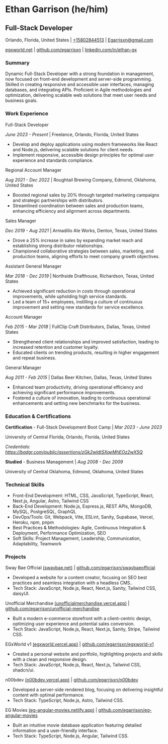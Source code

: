 # Ethan Garrison (he/him)

## Full-Stack Developer

Orlando, Florida, United States | [+15802844513](tel:+15802844513) | [Egarrisxn@gmail.com](mailto:egarrisxn@gmail.com)

[egxworld.net](https://egxworld.net) | [github.com/egarrisxn](https://github.com/egarrisxn) | [linkedin.com/in/ethan-gx](https://linkedin.com/in/ethan-gx)

### Summary

Dynamic Full-Stack Developer with a strong foundation in management, now focused on front-end development and server-side programming. Skilled in creating responsive and accessible user interfaces, managing databases, and integrating APIs. Proficient in Agile methodologies and optimization, delivering scalable web solutions that meet user needs and business goals.

### Work Experience

Full-Stack Developer

_June 2023 - Present_ | Freelance, Orlando, Florida, United States

- Develop and deploy applications using modern frameworks like React and Node.js, delivering scalable solutions for client needs.
- Implement responsive, accessible design principles for optimal user experience and standards compliance.

Regional Account Manager

_Aug 2021 - Dec 2022_ | Roughtail Brewing Company, Edmond, Oklahoma, United States

- Boosted regional sales by 20% through targeted marketing campaigns and strategic partnerships with distributors.
- Streamlined coordination between sales and production teams, enhancing efficiency and alignment across departments.

Sales Manager

_Dec 2019 - Aug 2021_ | Armadillo Ale Works, Denton, Texas, United States

- Drove a 25% increase in sales by expanding market reach and establishing strong distributor relationships.
- Championed collaborative strategies between sales, marketing, and production teams, aligning efforts to meet company growth objectives.

Assistant General Manager

_Mar 2018 - Dec 2019_ | Northside Drafthouse, Richardson, Texas, United States

- Achieved significant reduction in costs through operational improvements, while upholding high service standards.
- Led a team of 15+ employees, instilling a culture of continuous improvement and setting new standards for service excellence.

Account Manager

_Feb 2015 - Mar 2018_ | FullClip Craft Distributors, Dallas, Texas, United States

- Strengthened client relationships and improved satisfaction, leading to increased retention and customer loyalty.
- Educated clients on trending products, resulting in higher engagement and repeat business.

General Manager

_Aug 2011 - Feb 2015_ | Dallas Beer Kitchen, Dallas, Texas, United States

- Enhanced team productivity, driving operational efficiency and achieving significant performance improvements.
- Fostered a culture of innovation, leading to continuous operational enhancements and setting new benchmarks for the business.

### Education & Certifications

**Certification** - Full-Stack Development Boot Camp | _Mar 2023 - June 2023_

University of Central Florida, Orlando, Florida, United States

_Credentials: https://badgr.com/public/assertions/zGk2wldtSXqeMhEOz2wX5Q_

**Studied** - Business Management | _Aug 2008 - Dec 2009_

University of Central Oklahoma, Edmond, Oklahoma, United States

### Technical Skills

- Front-End Development: HTML, CSS, JavaScript, TypeScript, React, Next.js, Angular, Astro, Tailwind CSS
- Back-End Development: Node.js, Express.js, REST APIs, MongoDB, MySQL, PostgreSQL, GraphQL
- DevOps/Tools: Git, Webpack, Vite, ESLint, Sanity, Supabase, Vercel, Heroku, npm, pnpm
- Best Practices & Methodologies: Agile, Continuous Integration & Deployment, Performance Optimization, SEO
- Soft Skills: Project Management, Leadership, Communication, Adaptability, Teamwork

### Projects

Sway Bae Official [(swaybae.net)](https://swaybae.net) | [github.com/egarrisxn/swaybaeofficial](https://github.com/egarrisxn/swaybaeofficial)

- Developed a website for a content creator, focusing on SEO best practices and seamless integration with a headless CMS..
- Tech Stack: JavaScript, Node.js, React, Next.js, Sanity, Tailwind CSS, daisyUI.

Unofficial Merchandise [(unofficialmerchandise.vercel.app)](https://unofficialmerchandise.vercel.app) | [github.com/egarrisxn/unofficial-merchandise](https://github.com/egarrisxn/unofficial-merchandise)

- Built a modern e-commerce storefront with a client-centric design, optimizing user experience and potential sales conversion.
- Tech Stack: JavaScript, Node.js, React, Next.js, Sanity, Stripe, Tailwind CSS.

EGxWorld v1 [(egxworld.vercel.app)](https://egxworld.vercel.app) | [github.com/egarrisxn/egxworld-v1](https://github.com/egarrisxn/egxworld-v1)

- Created a personal website and portfolio, highlighting projects and skills with a clean and responsive design.
- Tech Stack: JavaScript, Node.js, React, Next.js, Tailwind CSS, shadcn/ui.

n00bdev [(n00bdev.vercel.app)](https://n00bdev.vercel.app) | [github.com/egarrisxn/n00bdev](https://github.com/egarrisxn/n00bdev)

- Developed a server-side rendered blog, focusing on delivering insightful content with optimal performance.
- Tech Stack: TypeScript, Node.js, Astro, Tailwind CSS.

EG Movies [(eg-angular-movies.netlify.app)](https://eg-angular-movies.netlify.app) | [github.com/egarrisxn/eg-angular-movies](https://github.com/egarrisxn/eg-angular-movies)

- Built an intuitive movie database application featuring detailed information and a user-friendly interface.
- Tech Stack: TypeScript, Node.js, Angular, Tailwind CSS.
